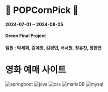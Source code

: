 # 🍿 POPCornPick 🍿

#### 2024-07-01 ~ 2024-08-05

#### Green Final Project

#### 팀원 : 박세희, 김예영, 김경민, 배서원, 정유찬, 정한연

# 영화 예매 사이트

![springboot](https://img.shields.io/badge/Spring-6DB33F?style=for-the-badge&logo=spring&logoColor=white) ![java](https://img.shields.io/badge/Java-ED8B00?style=for-the-badge&logo=openjdk&logoColor=white) ![css](https://img.shields.io/badge/CSS-239120?&style=for-the-badge&logo=css3&logoColor=white) ![mariaDB](https://img.shields.io/badge/MariaDB-003545?style=for-the-badge&logo=mariadb&logoColor=white) ![mysql](https://img.shields.io/badge/MySQL-005C84?style=for-the-badge&logo=mysql&logoColor=white) 
